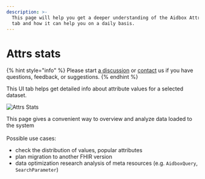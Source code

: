 ```yaml
---
description: >-
  This page will help you get a deeper understanding of the Aidbox Attrs stats
  tab and how it can help you on a daily basis.
---
```


# Attrs stats

{% hint style="info" %}
Please start [a discussion](https://github.com/Aidbox/Issues/discussions) or [contact](../../contact-us.md) us if you have questions, feedback, or suggestions.
{% endhint %}

This UI tab helps get detailed info about attribute values for a selected dataset.

![Attrs Stats](../../.gitbook/assets/image\_2022-02-09\_16-45-41.png)

This page gives a convenient way to overview and analyze data loaded to the system\
\
Possible use cases:

* check the distribution of values, popular attributes
* plan migration to another FHIR version
* data optimization research analysis of meta resources (e.g. `AidboxQuery`, `SearchParameter`)
